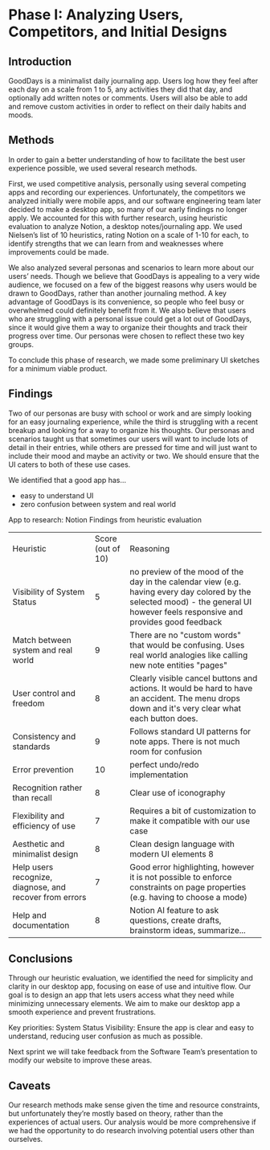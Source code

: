 # Phase I: Analyzing Users, Competitors, and Initial Designs

## Introduction

GoodDays is a minimalist daily journaling app. Users log how they feel after each day on a scale from 1 to 5, any activities they did that day, and optionally add written notes or comments. Users will also be able to add and remove custom activities in order to reflect on their daily habits and moods.

## Methods

In order to gain a better understanding of how to facilitate the best user experience possible, we used several research methods.

First, we used competitive analysis, personally using several competing apps and recording our experiences. Unfortunately, the competitors we analyzed initially were mobile apps, and our software engineering team later decided to make a desktop app, so many of our early findings no longer apply. We accounted for this with further research, using heuristic evaluation to analyze Notion, a desktop notes/journaling app. We used Nielsen’s list of 10 heuristics, rating Notion on a scale of 1-10 for each, to identify strengths that we can learn from and weaknesses where improvements could be made.

We also analyzed several personas and scenarios to learn more about our users’ needs. Though we believe that GoodDays is appealing to a very wide audience, we focused on a few of the biggest reasons why users would be drawn to GoodDays, rather than another journaling method. A key advantage of GoodDays is its convenience, so people who feel busy or overwhelmed could definitely benefit from it. We also believe that users who are struggling with a personal issue could get a lot out of GoodDays, since it would give them a way to organize their thoughts and track their progress over time. Our personas were chosen to reflect these two key groups.

To conclude this phase of research, we made some preliminary UI sketches for a minimum viable product.

## Findings

Two of our personas are busy with school or work and are simply looking for an easy journaling experience, while the third is struggling with a recent breakup and looking for a way to organize his thoughts. Our personas and scenarios taught us that sometimes our users will want to include lots of detail in their entries, while others are pressed for time and will just want to include their mood and maybe an activity or two. We should ensure that the UI caters to both of these use cases.

We identified that a good app has…
- easy to understand UI 
- zero confusion between system and real world

App to research: Notion
Findings from heuristic evaluation 

|                                                         |                   |                                                                                                                                                                                  |
| ------------------------------------------------------- | ----------------- | -------------------------------------------------------------------------------------------------------------------------------------------------------------------------------- |
| Heuristic                                               | Score (out of 10) | Reasoning                                                                                                                                                                        |
| Visibility of System Status                             | 5                 | no preview of the mood of the day in the calendar view (e.g. having every day colored by the selected mood) - the general UI however feels responsive and provides good feedback |
| Match between system and real world                     | 9                 | There are no "custom words" that would be confusing. Uses real world analogies like calling new note entities "pages"                                                            |
| User control and freedom                                | 8                 | Clearly visible cancel buttons and actions. It would be hard to have an accident. The menu drops down and it's very clear what each button does.                                 |
| Consistency and standards                               | 9                 | Follows standard UI patterns for note apps. There is not much room for confusion                                                                                                 |
| Error prevention                                        | 10                | perfect undo/redo implementation                                                                                                                                                 |
| Recognition rather than recall                          | 8                 | Clear use of iconography                                                                                                                                                         |
| Flexibility and efficiency of use                       | 7                 | Requires a bit of customization to make it compatible with our use case                                                                                                          |
| Aesthetic and minimalist design                         | 8                 | Clean design language with modern UI elements 8                                                                                                                                  |
| Help users recognize, diagnose, and recover from errors | 7                 | Good error highlighting, however it is not possible to enforce constraints on page properties (e.g. having to choose a mode)                                                     |
| Help and documentation                                  | 8                 | Notion AI feature to ask questions, create drafts, brainstorm ideas, summarize...                                                                                                |

## Conclusions

Through our heuristic evaluation, we identified the need for simplicity and clarity in our desktop app, focusing on ease of use and intuitive flow. Our goal is to design an app that lets users access what they need while minimizing unnecessary elements. We aim to make our desktop app a smooth experience and prevent frustrations.

Key priorities:
System Status Visibility: Ensure the app is clear and easy to understand, reducing user confusion as much as possible.

Next sprint we will take feedback from the Software Team’s presentation to modify our website to improve these areas.


## Caveats

Our research methods make sense given the time and resource constraints, but unfortunately they’re mostly based on theory, rather than the experiences of actual users. Our analysis would be more comprehensive if we had the opportunity to do research involving potential users other than ourselves.
